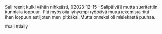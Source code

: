 Sali reenit kulki vähän nihkeästi, [[2023-12-15 - Salipäivä]] mutta suoritettiin kunnialla loppuun.
Piti myös olla lyhyempi työpäivä mutta tekemistä riitti ihan loppuun asti joten meni pitkäksi. Mutta onneksi oli mielekästä puuhaa.

#sali #daily